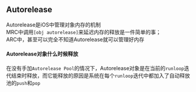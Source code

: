 ## Autorelease
Autorelease是iOS中管理对象内存的机制  
MRC中调用`[obj autorelease]`来延迟内存的释放是一件简单的事；  
ARC中，甚至可以完全不知道Autorelease就可以管理好内存  

#### Autorelease对象什么时候释放
在没有手加`Autorelease Pool`的情况下，Autorelease对象是在当前的`runloop`迭代结束时释放，而它能释放的原因是系统在每个`runloop`迭代中都加入了自动释放池的`push`和`pop`  
